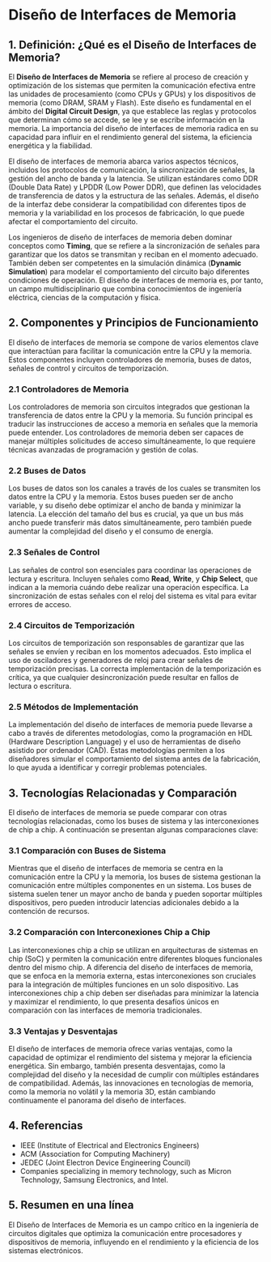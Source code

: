 # Diseño de Interfaces de Memoria

## 1. Definición: ¿Qué es el **Diseño de Interfaces de Memoria**?
El **Diseño de Interfaces de Memoria** se refiere al proceso de creación y optimización de los sistemas que permiten la comunicación efectiva entre las unidades de procesamiento (como CPUs y GPUs) y los dispositivos de memoria (como DRAM, SRAM y Flash). Este diseño es fundamental en el ámbito del **Digital Circuit Design**, ya que establece las reglas y protocolos que determinan cómo se accede, se lee y se escribe información en la memoria. La importancia del diseño de interfaces de memoria radica en su capacidad para influir en el rendimiento general del sistema, la eficiencia energética y la fiabilidad.

El diseño de interfaces de memoria abarca varios aspectos técnicos, incluidos los protocolos de comunicación, la sincronización de señales, la gestión del ancho de banda y la latencia. Se utilizan estándares como DDR (Double Data Rate) y LPDDR (Low Power DDR), que definen las velocidades de transferencia de datos y la estructura de las señales. Además, el diseño de la interfaz debe considerar la compatibilidad con diferentes tipos de memoria y la variabilidad en los procesos de fabricación, lo que puede afectar el comportamiento del circuito.

Los ingenieros de diseño de interfaces de memoria deben dominar conceptos como **Timing**, que se refiere a la sincronización de señales para garantizar que los datos se transmitan y reciban en el momento adecuado. También deben ser competentes en la simulación dinámica (**Dynamic Simulation**) para modelar el comportamiento del circuito bajo diferentes condiciones de operación. El diseño de interfaces de memoria es, por tanto, un campo multidisciplinario que combina conocimientos de ingeniería eléctrica, ciencias de la computación y física.

## 2. Componentes y Principios de Funcionamiento
El diseño de interfaces de memoria se compone de varios elementos clave que interactúan para facilitar la comunicación entre la CPU y la memoria. Estos componentes incluyen controladores de memoria, buses de datos, señales de control y circuitos de temporización.

### 2.1 Controladores de Memoria
Los controladores de memoria son circuitos integrados que gestionan la transferencia de datos entre la CPU y la memoria. Su función principal es traducir las instrucciones de acceso a memoria en señales que la memoria puede entender. Los controladores de memoria deben ser capaces de manejar múltiples solicitudes de acceso simultáneamente, lo que requiere técnicas avanzadas de programación y gestión de colas.

### 2.2 Buses de Datos
Los buses de datos son los canales a través de los cuales se transmiten los datos entre la CPU y la memoria. Estos buses pueden ser de ancho variable, y su diseño debe optimizar el ancho de banda y minimizar la latencia. La elección del tamaño del bus es crucial, ya que un bus más ancho puede transferir más datos simultáneamente, pero también puede aumentar la complejidad del diseño y el consumo de energía.

### 2.3 Señales de Control
Las señales de control son esenciales para coordinar las operaciones de lectura y escritura. Incluyen señales como **Read**, **Write**, y **Chip Select**, que indican a la memoria cuándo debe realizar una operación específica. La sincronización de estas señales con el reloj del sistema es vital para evitar errores de acceso.

### 2.4 Circuitos de Temporización
Los circuitos de temporización son responsables de garantizar que las señales se envíen y reciban en los momentos adecuados. Esto implica el uso de osciladores y generadores de reloj para crear señales de temporización precisas. La correcta implementación de la temporización es crítica, ya que cualquier desincronización puede resultar en fallos de lectura o escritura.

### 2.5 Métodos de Implementación
La implementación del diseño de interfaces de memoria puede llevarse a cabo a través de diferentes metodologías, como la programación en HDL (Hardware Description Language) y el uso de herramientas de diseño asistido por ordenador (CAD). Estas metodologías permiten a los diseñadores simular el comportamiento del sistema antes de la fabricación, lo que ayuda a identificar y corregir problemas potenciales.

## 3. Tecnologías Relacionadas y Comparación
El diseño de interfaces de memoria se puede comparar con otras tecnologías relacionadas, como los buses de sistema y las interconexiones de chip a chip. A continuación se presentan algunas comparaciones clave:

### 3.1 Comparación con Buses de Sistema
Mientras que el diseño de interfaces de memoria se centra en la comunicación entre la CPU y la memoria, los buses de sistema gestionan la comunicación entre múltiples componentes en un sistema. Los buses de sistema suelen tener un mayor ancho de banda y pueden soportar múltiples dispositivos, pero pueden introducir latencias adicionales debido a la contención de recursos.

### 3.2 Comparación con Interconexiones Chip a Chip
Las interconexiones chip a chip se utilizan en arquitecturas de sistemas en chip (SoC) y permiten la comunicación entre diferentes bloques funcionales dentro del mismo chip. A diferencia del diseño de interfaces de memoria, que se enfoca en la memoria externa, estas interconexiones son cruciales para la integración de múltiples funciones en un solo dispositivo. Las interconexiones chip a chip deben ser diseñadas para minimizar la latencia y maximizar el rendimiento, lo que presenta desafíos únicos en comparación con las interfaces de memoria tradicionales.

### 3.3 Ventajas y Desventajas
El diseño de interfaces de memoria ofrece varias ventajas, como la capacidad de optimizar el rendimiento del sistema y mejorar la eficiencia energética. Sin embargo, también presenta desventajas, como la complejidad del diseño y la necesidad de cumplir con múltiples estándares de compatibilidad. Además, las innovaciones en tecnologías de memoria, como la memoria no volátil y la memoria 3D, están cambiando continuamente el panorama del diseño de interfaces.

## 4. Referencias
- IEEE (Institute of Electrical and Electronics Engineers)
- ACM (Association for Computing Machinery)
- JEDEC (Joint Electron Device Engineering Council)
- Companies specializing in memory technology, such as Micron Technology, Samsung Electronics, and Intel.

## 5. Resumen en una línea
El Diseño de Interfaces de Memoria es un campo crítico en la ingeniería de circuitos digitales que optimiza la comunicación entre procesadores y dispositivos de memoria, influyendo en el rendimiento y la eficiencia de los sistemas electrónicos.